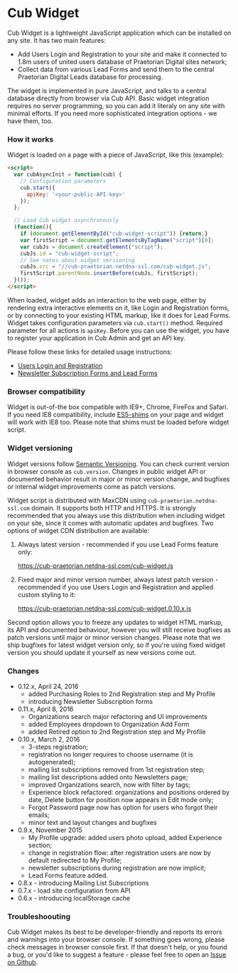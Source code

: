 # Cub Widget

Cub Widget is a lightweight JavaScript application which can be installed
on any site. It has two main features:

* Add Users Login and Registration to your site and make it connected to 1.8m
  users of united users database of Praetorian Digital sites network;
* Collect data from various Lead Forms and send them to the central Praetorian
  Digital Leads database for processing.

The widget is implemented in pure JavaScript, and talks to a central database
directly from browser via Cub API. Basic widget integration requires no server
programming, so you can add it literaly on any site with minimal efforts.
If you need more sophisticated integration options - we have them, too.

### How it works

Widget is loaded on a page with a piece of JavaScript, like this (example):

```html
<script>
  var cubAsyncInit = function(cub) {
    // Configuration parameters
    cub.start({
      apiKey: '<your-public-API-key>'
    });
  };

  // Load Cub widget asynchronously
  (function(){
    if (document.getElementById("cub-widget-script")) {return;}
    var firstScript = document.getElementsByTagName("script")[0];
    var cubJs = document.createElement("script");
    cubJs.id = "cub-widget-script";
    // See notes about widget versioning
    cubJs.src = "//cub-praetorian.netdna-ssl.com/cub-widget.js";
    firstScript.parentNode.insertBefore(cubJs, firstScript);
  }());
</script>
```

When loaded, widget adds an interaction to the web page, either by rendering
extra interactive elements on it, like Login and Registration forms, or by
connecting to your existing HTML markup, like it does for Lead Forms. Widget
takes configuration parameters via ``cub.start()`` method. Required parameter
for all actions is ``apiKey``. Before you can use the widget, you have to
register your application in Cub Admin and get an API key.

Please follow these links for detailed usage instructions:

* [Users Login and Registration](https://github.com/praetoriandigital/cub-docs/blob/master/registration.md)
* [Newsletter Subscription Forms and Lead Forms](https://github.com/praetoriandigital/cub-docs/blob/master/forms.md)

### Browser compatibility

Widget is out-of-the box compatible with IE9+, Chrome, FireFox and Safari. If
you need IE8 compatibility, include
[ES5-shims](http://github.com/es-shims/es5-shim) on your page and widget will
work with IE8 too. Please note that shims must be loaded before widget script.

### Widget versioning

Widget versions follow [Semantic Versioning](http://semver.org). You can
check current version in browser console as ``cub.version``. Changes in public
widget API or documented behavior result in major or minor version change,
and bugfixes or internal widget improvements come as patch versions.

Widget script is distributed with MaxCDN using ``cub-praetorian.netdna-ssl.com``
domain. It supports both HTTP and HTTPS. It is strongly recommended that you
always use this distribution when including widget on your site, since it comes
with automatic updates and bugfixes. Two options of widget CDN distribution are
available:

1. Always latest version - recommended if you use Lead Forms feature only:

   <https://cub-praetorian.netdna-ssl.com/cub-widget.js>

2. Fixed major and minor version number, always latest patch version -
   recommended if you use Users Login and Registration and applied custom
   styling to it:

   <https://cub-praetorian.netdna-ssl.com/cub-widget.0.10.x.js>

Second option allows you to freeze any updates to widget HTML markup, its API
and documented behaviour, however you will still receive bugfixes as patch
versions until major or minor version changes. Please note that we ship
bugfixes for latest widget version only, so if you're using fixed widget
version you should update it yourself as new versions come out.

### Changes

* 0.12.x, April 24, 2016
  - added Purchasing Roles to 2nd Registration step and My Profile
  - introducing Newsletter Subscription forms
* 0.11.x, April 8, 2016
  - Organizations search major refactoring and UI improvements
  - added Employees dropdown to Organization Add Form
  - added Retired option to 2nd Registration step and My Profile
* 0.10.x, March 2, 2016
  - 3-steps registration;
  - registration no longer requires to choose username (it is autogenerated);
  - mailing list subscriptions removed from 1st registration step;
  - mailing list descriptions added onto Newsletters page;
  - improved Organizations search, now with filter by tags;
  - Experience block refactored: organizations and positions ordered by date, Delete button for position now appears in Edit mode only;
  - Forgot Password page now has option for users who forgot their emails;
  - minor text and layout changes and bugfixes
* 0.9.x, November 2015
  - My Profile upgrade: added users photo upload, added Experience
    section;
  - change in registration flow: after registration users are now by default
    redirected to My Profile;
  - newsletter subscriptions during registration are now implicit;
  - Lead Forms feature added.
* 0.8.x - introducing Mailing List Subscriptions
* 0.7.x - load site configuration from API
* 0.6.x - introducing localStorage cache

### Troubleshoouting

Cub Widget makes its best to be developer-friendly and reports its errors and
warnings into your browser console. If something goes wrong, please check
messages in browser console first. If that doesn't help, or you found a bug,
or you'd like to suggest a feature - please feel free to open an
[Issue on Github](https://github.com/praetoriandigital/cub/issues).
